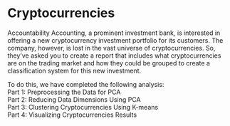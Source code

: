 # Cryptocurrencies

  Accountability Accounting, a prominent investment bank, is interested in offering a new cryptocurrency investment portfolio for its customers. The company, however, is lost in the vast universe of cryptocurrencies. So, they’ve asked you to create a report that includes what cryptocurrencies are on the trading market and how they could be grouped to create a classification system for this new investment.

To do this, we have completed the following analysis: </br>
Part 1: Preprocessing the Data for PCA </br>
Part 2: Reducing Data Dimensions Using PCA </br>
Part 3: Clustering Cryptocurrencies Using K-means </br>
Part 4: Visualizing Cryptocurrencies Results
